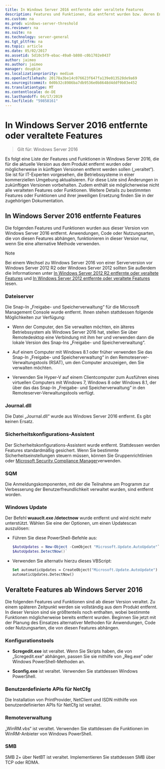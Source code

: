 ```yaml
---
title: In Windows Server 2016 entfernte oder veraltete Features
description: Features und Funktionen, die entfernt wurden bzw. deren Entfernung aus künftigen Versionen geplant ist.
ms.custom: na
ms.prod: windows-server-threshold
ms.reviewer: na
ms.suite: na
ms.technology: server-general
ms.tgt_pltfrm: na
ms.topic: article
ms.date: 05/02/2017
ms.assetid: 5d10c5f9-ebac-49a0-b808-c0b1702e0437
author: jaimeo
ms.author: jaimeo
manager: dougkim
ms.localizationpriority: medium
ms.openlocfilehash: 20178a3be14c076623f647fa139e013528de9a69
ms.sourcegitcommit: 0d0b32c8986ba7db9536e0b8648d4ddf9b03e452
ms.translationtype: MT
ms.contentlocale: de-DE
ms.lasthandoff: 04/17/2019
ms.locfileid: "59858161"
---
```

# <a name="features-removed-or-deprecated-in--windows-server-2016"></a>In Windows Server 2016 entfernte oder veraltete Features

>Gilt für: Windows Server 2016

Es folgt eine Liste der Features und Funktionen in Windows Server 2016, die für die aktuelle Version aus dem Produkt entfernt wurden oder möglicherweise in künftigen Versionen entfernt werden sollen („veraltet“). Sie ist für IT-Experten vorgesehen, die Betriebssysteme in einer kommerziellen Umgebung aktualisieren. Für diese Liste sind Änderungen in zukünftigen Versionen vorbehalten. Zudem enthält sie möglicherweise nicht alle veralteten Features oder Funktionen. Weitere Details zu bestimmten Features oder Funktionen und ihrer jeweiligen Ersetzung finden Sie in der zugehörigen Dokumentation.  

## <a name="features-removed-from-windows-server-2016"></a>In Windows Server 2016 entfernte Features 
Die folgenden Features und Funktionen wurden aus dieser Version von Windows Server 2016 entfernt. Anwendungen, Code oder Nutzungsarten, die von diesen Features abhängen, funktionieren in dieser Version nur, wenn Sie eine alternative Methode verwenden.  

> [!NOTE]  
> Bei einem Wechsel zu Windows Server 2016 von einer Serverversion vor Windows Server 2012 R2 oder Windows Server 2012 sollten Sie außerdem die Informationen unter [In Windows Server 2012 R2 entfernte oder veraltete Features](https://technet.microsoft.com/library/dn303411.aspx) und [In Windows Server 2012 entfernte oder veraltete Features](https://technet.microsoft.com/library/hh831568.aspx) lesen.  


### <a name="file-server"></a>Dateiserver  
Die Snap-In „Freigabe- und Speicherverwaltung“ für die Microsoft Management Console wurde entfernt. Ihnen stehen stattdessen folgende Möglichkeiten zur Verfügung:  

-   Wenn der Computer, den Sie verwalten möchten, ein älteres Betriebssystem als Windows Server 2016 hat, stellen Sie über Remotedesktop eine Verbindung mit ihm her und verwenden dann die lokale Version des Snap-Ins „Freigabe- und Speicherverwaltung“.  

-   Auf einem Computer mit Windows 8.1 oder früher verwenden Sie das Snap-In „Freigabe- und Speicherverwaltung“ in den Remoteserver-Verwaltungstools (RSAT), um den Computer anzuzeigen, den Sie verwalten möchten.  

-   Verwenden Sie Hyper-V auf einem Clientcomputer zum Ausführen eines virtuellen Computers mit Windows 7, Windows 8 oder Windows 8.1, der über das das Snap-In „Freigabe- und Speicherverwaltung“ in den Remoteserver-Verwaltungstools verfügt.  

### <a name="journaldll"></a>Journal.dll  
Die Datei „Journal.dll“ wurde aus Windows Server 2016 entfernt. Es gibt keinen Ersatz.  

### <a name="security-configuration-wizard"></a>Sicherheitskonfigurations-Assistent  
Der Sicherheitskonfigurations-Assistent wurde entfernt. Stattdessen werden Features standardmäßig gesichert. Wenn Sie bestimmte Sicherheitseinstellungen steuern müssen, können Sie Gruppenrichtlinien oder [Microsoft Security Compliance Manager](https://technet.microsoft.com/solutionaccelerators/cc835245.aspx)verwenden.  

### <a name="sqm"></a>SQM  
Die Anmeldungskomponenten, mit der die Teilnahme am Programm zur Verbesserung der Benutzerfreundlichkeit verwaltet wurden, sind entfernt worden. 

### <a name="windows-update"></a>Windows Update
Der Befehl **wuauclt.exe /detectnow** wurde entfernt und wird nicht mehr unterstützt. Wählen Sie eine der Optionen, um einen Updatescan auszulösen:

- Führen Sie diese PowerShell-Befehle aus:
    ````powershell
    $AutoUpdates = New-Object -ComObject "Microsoft.Update.AutoUpdate"`
    $AutoUpdates.DetectNow()` 
    ````

- Verwenden Sie alternativ hierzu dieses VBScript:
    ````vb
    Set automaticUpdates = CreateObject("Microsoft.Update.AutoUpdate")
    automaticUpdates.DetectNow()
    ````

## <a name="features-deprecated-starting-with-windows-server-2016"></a>Veraltete Features ab Windows Server 2016 
Die folgenden Features und Funktionen sind ab dieser Version veraltet. Zu einem späteren Zeitpunkt werden sie vollständig aus dem Produkt entfernt. In dieser Version sind sie größtenteils noch enthalten, wobei bestimmte Funktionen möglicherweise bereits entfernt wurden. Beginnen Sie jetzt mit der Planung des Einsatzes alternativer Methoden für Anwendungen, Code oder Nutzungsarten, die von diesen Features abhängen.  

### <a name="configuration-tools"></a>Konfigurationstools  

-   **Scregedit.exe** ist veraltet. Wenn Sie Skripts haben, die von „Scregedit.exe“ abhängen, passen Sie sie mithilfe von „Reg.exe“ oder Windows PowerShell-Methoden an.  

-   **Sconfig.exe** ist veraltet. Verwenden Sie stattdessen Windows PowerShell.  

### <a name="netcfg-custom-apis"></a>Benutzerdefinierte APIs für NetCfg  
Die Installation von PrintProvider, NetClient und ISDN mithilfe von benutzerdefinierten APIs für NetCfg ist veraltet.  

### <a name="remote-management"></a>Remoteverwaltung  
„WinRM.vbs“ ist veraltet. Verwenden Sie stattdessen die Funktionen im WinRM-Anbieter von Windows PowerShell.  

### <a name="smb"></a>SMB  
SMB 2+ über NetBT ist veraltet. Implementieren Sie stattdessen SMB über TCP oder RDMA. 
